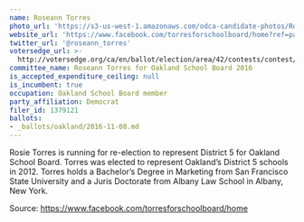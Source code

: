 ```yaml
---
name: Roseann Torres
photo_url: 'https://s3-us-west-1.amazonaws.com/odca-candidate-photos/Roseann-Torres.png'
website_url: 'https://www.facebook.com/torresforschoolboard/home?ref=page_internal'
twitter_url: '@roseann_torres'
votersedge_url: >-
  http://votersedge.org/ca/en/ballot/election/area/42/contests/contest/13218/candidate/130701?&county=Alameda%20County&election_authority_id=1
committee_name: Roseann Torres for Oakland School Board 2016
is_accepted_expenditure_ceiling: null
is_incumbent: true
occupation: Oakland School Board member
party_affiliation: Democrat
filer_id: 1379121
ballots:
- _ballots/oakland/2016-11-08.md
---
```

Rosie Torres is running for re-election to represent District 5 for Oakland School Board. Torres was elected to represent Oakland’s District 5 schools in 2012. Torres holds a Bachelor’s Degree in Marketing from San Francisco State University and a Juris Doctorate from Albany Law School in Albany, New York.  

Source: https://www.facebook.com/torresforschoolboard/home
